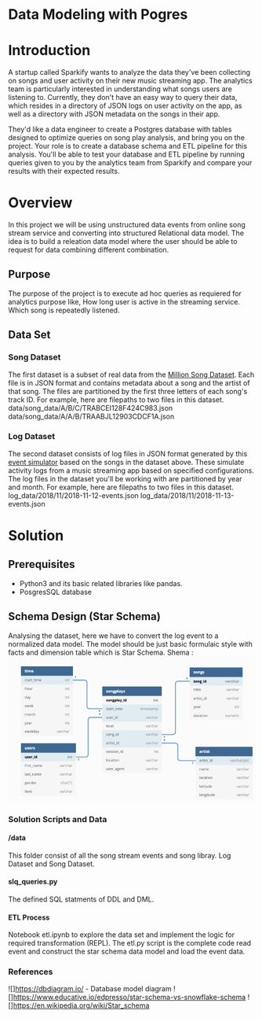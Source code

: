 # Data Modeling with Pogres

# Introduction
A startup called Sparkify wants to analyze the data they've been collecting on songs and user activity on their new music streaming app. The analytics team is particularly interested in understanding what songs users are listening to. Currently, they don't have an easy way to query their data, which resides in a directory of JSON logs on user activity on the app, as well as a directory with JSON metadata on the songs in their app.

They'd like a data engineer to create a Postgres database with tables designed to optimize queries on song play analysis, and bring you on the project. Your role is to create a database schema and ETL pipeline for this analysis. You'll be able to test your database and ETL pipeline by running queries given to you by the analytics team from Sparkify and compare your results with their expected results.
# Overview
In this project we will be using unstructured data events from online song stream service and converting into structured Relational data model. The idea is to build a releation data model where the user should be able to request for data combining different combination.
## Purpose
The purpose of the project is to execute ad hoc queries as requiered for analytics purpose like, How long user is active in the streaming service. Which song is repeatedly listened.
## Data Set
### Song Dataset
The first dataset is a subset of real data from the [Million Song Dataset](https://labrosa.ee.columbia.edu/millionsong/). Each file is in JSON format and contains metadata about a song and the artist of that song. The files are partitioned by the first three letters of each song's track ID. For example, here are filepaths to two files in this dataset.
    data/song_data/A/B/C/TRABCEI128F424C983.json
    data/song_data/A/A/B/TRAABJL12903CDCF1A.json
### Log Dataset
The second dataset consists of log files in JSON format generated by this [event simulator](https://github.com/Interana/eventsim) based on the songs in the dataset above. These simulate activity logs from a music streaming app based on specified configurations.
The log files in the dataset you'll be working with are partitioned by year and month. For example, here are filepaths to two files in this dataset.
log_data/2018/11/2018-11-12-events.json
log_data/2018/11/2018-11-13-events.json

# Solution
## Prerequisites
- Python3 and its basic related libraries like pandas.
- PosgresSQL database

## Schema Design (Star Schema)
Analysing the dataset, here we have to convert the log event to a normalized data model. The model should be just basic formulaic style with facts and dimension table which is Star Schema.
Shema :
![](https://github.com/vinayms/data-modeling-with-postgres/blob/main/images/star_schema.png)

### Solution Scripts and Data
#### /data
This folder consist of all the song stream events and song libray. Log Dataset and Song Dataset.

#### slq_queries.py
The defined SQL statments of DDL and DML.
#### ETL Process
Notebook etl.ipynb to explore the data set and implement the logic for required transformation (REPL).
The etl.py script is the complete code read event and construct the star schema data model and load the event data.

### References
![]https://dbdiagram.io/ - Database model diagram
![]https://www.educative.io/edpresso/star-schema-vs-snowflake-schema
![]https://en.wikipedia.org/wiki/Star_schema
